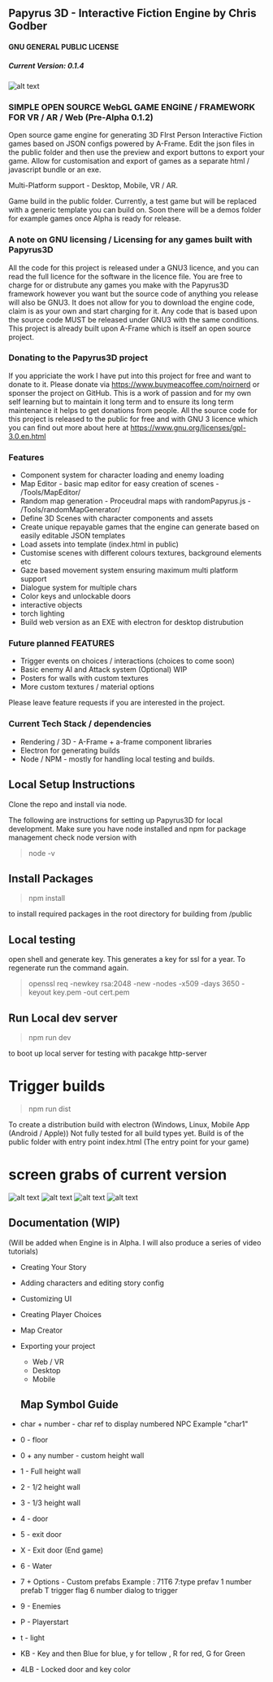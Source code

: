 ## Papyrus 3D - Interactive Fiction Engine by Chris Godber
#### GNU GENERAL PUBLIC LICENSE
##### Current Version: 0.1.4
![alt text](https://raw.githubusercontent.com/drnoir/Papyrus3D-IF-Engine/main/Papyrus3D.jpg)

### SIMPLE OPEN SOURCE WebGL GAME ENGINE / FRAMEWORK FOR VR / AR / Web (Pre-Alpha 0.1.2)
Open source game engine for generating 3D FIrst Person Interactive Fiction games based on JSON configs powered by A-Frame.
Edit the json files in the public folder and then use the preview and export buttons to export your game.
Allow for customisation and export of games as a separate html / javascript bundle or an exe.

Multi-Platform support - Desktop, Mobile, VR / AR.

Game build in the public folder. Currently, a test game but will be replaced with a generic template you can build on. Soon there will be a demos folder for example games once Alpha is ready for release.

### A note on GNU licensing / Licensing for any games built with  Papyrus3D
All the code for this project is released under a GNU3 licence, and you can read the full licence for the software in the licence file. You are free to charge for or distrubute any games you make with the Papyrus3D framework however you want but the source code of anything you release will also be GNU3. It does not allow for you to download the engine code, claim is as your own and start charging for it. Any code that is based upon the source code MUST be released under GNU3 with the same conditions. This project is already built upon A-Frame which is itself an open source project.

### Donating to the Papyrus3D project
If you appriciate the work I have put into this project for free and want to donate to it. Please donate via https://www.buymeacoffee.com/noirnerd or sponser the project on GitHub. This is a work of passion and for my own self learning but to maintain it long term and to ensure its long term maintenance it helps to get donations from people. All the source code for this project is released to the public for free and with GNU 3 licence which you can find out more about here at https://www.gnu.org/licenses/gpl-3.0.en.html

### Features
* Component system for character loading and enemy loading
* Map Editor - basic map editor for easy creation of scenes - /Tools/MapEditor/
* Random map generation - Proceudral maps with randomPapyrus.js  - /Tools/randomMapGenerator/
* Define 3D Scenes with character components and assets
* Create unique repayable games that the engine can generate based on easily editable JSON templates
* Load assets into template (index.html in public)
* Customise scenes with different colours textures, background elements etc
* Gaze based movement system ensuring maximum multi platform support
* Dialogue system for multiple chars
* Color keys and unlockable doors
* interactive objects
* torch  lighting
* Build web version as an EXE with electron for desktop distrubution 

### Future planned FEATURES
* Trigger events on choices / interactions (choices to come soon)
* Basic enemy AI and Attack system (Optional) WIP
* Posters for walls with custom textures
* More custom textures / material options

Please leave feature requests if you are interested in the project.  

### Current Tech Stack / dependencies
* Rendering / 3D - A-Frame + a-frame component libraries 
* Electron for generating builds
* Node / NPM - mostly for handling local testing and builds.

## Local Setup Instructions 
Clone the repo and install via node. 

The following are instructions for setting up Papyrus3D for local development. Make sure you have node installed and npm for package management
check node version with 

> node -v 

## Install Packages 
> npm install 

to install required packages in the root directory for building from /public

## Local testing
open shell and generate key. This generates a key for ssl for a year. To regenerate run the command again. 
> openssl req -newkey rsa:2048 -new -nodes -x509 -days 3650 -keyout key.pem -out cert.pem

## Run Local dev server
> npm run dev

to boot up local server for testing with pacakge http-server

# Trigger builds
> npm run dist

To create a distribution build with electron (Windows, Linux, Mobile App (Android / Apple))
Not fully tested for all build types yet. Build is of the public folder with entry point index.html (The entry point for your game)

# screen grabs of current version
![alt text](https://github.com/drnoir/Papyrus3D-IF-Engine/blob/main/screengrab.png?raw=true)
![alt text](https://github.com/drnoir/Papyrus3D-IF-Engine/blob/main/screengrab2.png?raw=true)
![alt text](https://github.com/drnoir/Papyrus3D-IF-Engine/blob/main/screengrab3.png?raw=true)
![alt text](https://github.com/drnoir/Papyrus3D-IF-Engine/blob/main/screengrab4.png?raw=true)

## Documentation (WIP) 
(Will be added when Engine is in Alpha. I will also produce a series of video tutorials)

* Creating Your Story
* Adding characters and editing story config
* Customizing UI 
* Creating Player Choices
* Map Creator
* Exporting your project 
  - Web / VR
  - Desktop
  - Mobile

  ## Map Symbol Guide
* char + number - char ref to display numbered NPC Example "char1"
* 0 - floor
* 0 + any number - custom height wall
* 1 - Full height wall
* 2 - 1/2 height wall
* 3 - 1/3 height wall
* 4 - door
* 5 - exit door
* X - Exit door (End game)
* 6 - Water
* 7 + Options - Custom prefabs Example : 71T6 7:type prefav 1 number prefab T trigger flag 6 number dialog to trigger
* 9 - Enemies 
* P - Playerstart
* t - light
* KB - Key and then Blue for blue, y for tellow , R for red, G for Green
* 4LB - Locked door and key color